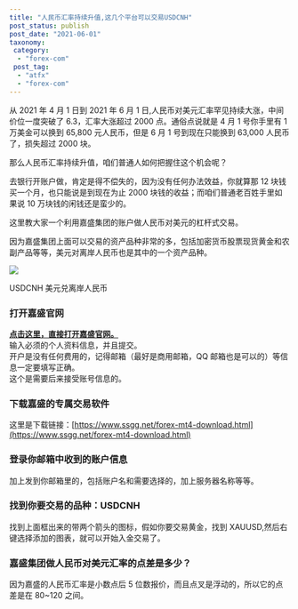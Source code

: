 ```yaml
---
title: "人民币汇率持续升值,这几个平台可以交易USDCNH"
post_status: publish
post_date: "2021-06-01"
taxonomy:
 category:
  - "forex-com"
 post_tag:
  - "atfx"
  - "forex-com"
---
```


从 2021 年 4 月 1 日到 2021 年 6 月 1 日,人民币对美元汇率罕见持续大涨，中间价位一度突破了 6.3，汇率大涨超过 2000 点。通俗点说就是 4 月 1 号你手里有 1 万美金可以换到 65,800 元人民币，但是 6 月 1 号到现在只能换到 63,000 人民币了，损失超过 2000 块。

那么人民币汇率持续升值，咱们普通人如何把握住这个机会呢？

去银行开账户做，肯定是得不偿失的，因为没有任何办法效益，你就算那 12 块钱买一个月，也只能说是到现在为止 2000 块钱的收益；而咱们普通老百姓手里如果说 10 万块钱的闲钱还是蛮少的。

这里教大家一个利用嘉盛集团的账户做人民币对美元的杠杆式交易。

因为嘉盛集团上面可以交易的资产品种非常的多，包括加密货币股票现货黄金和农副产品等等，美元对离岸人民币也是其中的一个资产品种。

![](https://testingcf.jsdelivr.net/gh/jarlin8/img@main/imgHD/1622536852770-usdcnh.png)

USDCNH 美元兑离岸人民币

### 打开嘉盛官网

[**点击这里，直接打开嘉盛官网。**](http://www.ifttt.fun/go/forexcom)  
输入必须的个人资料信息，并且提交。  
开户是没有任何费用的，记得邮箱（最好是商用邮箱，QQ 邮箱也是可以的）等信息一定要填写正确。  
这个是需要后来接受账号信息的。

### 下载嘉盛的专属交易软件

这里是下载链接：[https://www.ssgg.net/forex-mt4-download.html](https://www.ssgg.net/forex-mt4-download.html)

### 登录你邮箱中收到的账户信息

加上发到你邮箱里的，包括账户名和需要选择的，加上服务器名称等等。

### 找到你要交易的品种：USDCNH

找到上面框出来的带两个箭头的图标，假如你要交易黄金，找到 XAUUSD,然后右键选择添加的图表，就可以开始入金交易了。

### 嘉盛集团做人民币对美元汇率的点差是多少？

因为嘉盛的人民币汇率是小数点后 5 位数报价，而且点叉是浮动的，所以它的点差是在 80~120 之间。
